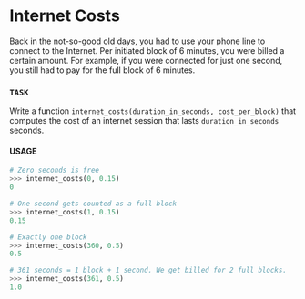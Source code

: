# Internet Costs

Back in the not-so-good old days, you had to use your phone line to connect to the Internet.
Per initiated block of 6 minutes, you were billed a certain amount.
For example, if you were connected for just one second, you still had to pay for the full block of 6 minutes.

### `TASK`
Write a function `internet_costs(duration_in_seconds, cost_per_block)` that computes the cost of an internet session that lasts `duration_in_seconds` seconds.

#### USAGE

```python
# Zero seconds is free
>>> internet_costs(0, 0.15)
0

# One second gets counted as a full block
>>> internet_costs(1, 0.15)
0.15

# Exactly one block
>>> internet_costs(360, 0.5)
0.5

# 361 seconds = 1 block + 1 second. We get billed for 2 full blocks.
>>> internet_costs(361, 0.5)
1.0
```


